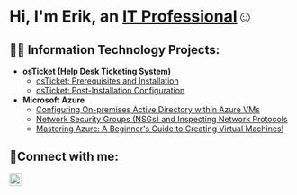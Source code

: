 <h1>Hi, I'm Erik, an <a href="https://linkedin.com/in/erik-cano-86a968219">IT Professional</a>☺</h1>

<h2>👨‍💻 Information Technology Projects:</h2>

- <b>osTicket (Help Desk Ticketing System)</b>
  - [osTicket: Prerequisites and Installation](https://github.com/erikcanorodriguez/osticket-prereqs)
  - [osTicket: Post-Installation Configuration](https://github.com/erikcanorodriguez/post-install-config)
- <b>Microsoft Azure</b>
  - [Configuring On-premises Active Directory within Azure VMs](https://github.com/erikcanorodriguez/configure-ad)
  - [Network Security Groups (NSGs) and Inspecting Network Protocols](https://github.com/erikcanorodriguez/azure-network-protocols)
  - [Mastering Azure: A Beginner's Guide to Creating Virtual Machines!](https://github.com/erikcanorodriguez/vmconstruction)

<h2>🤳Connect with me:</h2>


[<img align="left" alt="Josh | LinkedIn" width="22px" src="https://cdn.jsdelivr.net/npm/simple-icons@v3/icons/linkedin.svg" />][linkedin]




[linkedin]: https://linkedin.com/in/erik-cano-86a968219
